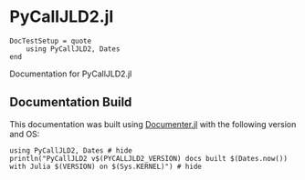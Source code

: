 # PyCallJLD2.jl

```@meta
DocTestSetup = quote
    using PyCallJLD2, Dates
end
```

Documentation for PyCallJLD2.jl

## Documentation Build

This documentation was built using [Documenter.jl](https://github.com/JuliaDocs/Documenter.jl) with the following version and OS:

```@example
using PyCallJLD2, Dates # hide
println("PyCallJLD2 v$(PYCALLJLD2_VERSION) docs built $(Dates.now()) with Julia $(VERSION) on $(Sys.KERNEL)") # hide
```

